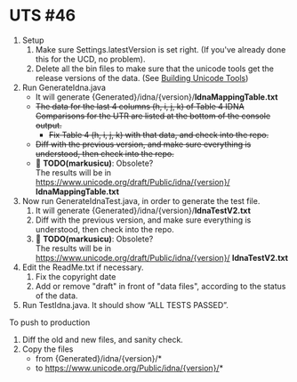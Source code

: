 # UTS #46

1.  Setup
    1.  Make sure Settings.latestVersion is set right. (If you've already done
        this for the UCD, no problem).
    2.  Delete all the bin files to make sure that the unicode tools get the
        release versions of the data. (See [Building Unicode Tools](build.md))
2.  Run GenerateIdna.java
    *   It will generate
        {Generated}/idna/{version}/**IdnaMappingTable.txt**
    *   ~~The data for the last 4 columns (h, i, j, k) of Table 4 IDNA
        Comparisons for the UTR are listed at the bottom of the console
        output.~~
        *   ~~Fix Table 4 (h, i, j, k) with that data, and check into the repo.~~
    *   ~~Diff with the previous version, and make sure everything is
        understood, then check into the repo.~~
    *   :construction: **TODO(markusicu)**: Obsolete?\
        The results will be in
        https://www.unicode.org/draft/Public/idna/{version}/ **IdnaMappingTable.txt**
3.  Now run GenerateIdnaTest.java, in order to generate the test file.
    1.  It will generate {Generated}/idna/{version}/**IdnaTestV2.txt**
    2.  Diff with the previous version, and make sure everything is understood,
        then check into the repo.
    3.  :construction: **TODO(markusicu)**: Obsolete?\
        The results will be in
        https://www.unicode.org/draft/Public/idna/{version}/ **IdnaTestV2.txt**
4.  Edit the ReadMe.txt if necessary.
    1.  Fix the copyright date
    2.  Add or remove "draft" in front of "data files", according to the status
        of the data.
5.  Run TestIdna.java. It should show “ALL TESTS PASSED”.

To push to production

1.  Diff the old and new files, and sanity check.
2.  Copy the files
    *   from {Generated}/idna/{version}/*
    *   to https://www.unicode.org/Public/idna/{version}/*
